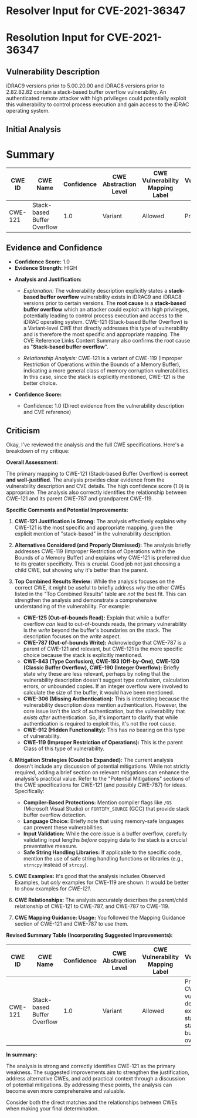 # Resolver Input for CVE-2021-36347

# Resolution Input for CVE-2021-36347

## Vulnerability Description
iDRAC9 versions prior to 5.00.20.00 and iDRAC8 versions prior to 2.82.82.82 contain a stack-based buffer overflow vulnerability. An authenticated remote attacker with high privileges could potentially exploit this vulnerability to control process execution and gain access to the iDRAC operating system.

## Initial Analysis
# Summary
| CWE ID | CWE Name | Confidence | CWE Abstraction Level | CWE Vulnerability Mapping Label | CWE-Vulnerability Mapping Notes |
|---|---|---|---|---|---|
| CWE-121 | Stack-based Buffer Overflow | 1.0 | Variant | Allowed | Primary CWE |

## Evidence and Confidence

*   **Confidence Score:** 1.0
*   **Evidence Strength:** HIGH

- **Analysis and Justification:**  
  - *Explanation:* The vulnerability description explicitly states a **stack-based buffer overflow** vulnerability exists in iDRAC9 and iDRAC8 versions prior to certain versions. The **root cause** is a **stack-based buffer overflow** which an attacker could exploit with high privileges, potentially leading to control process execution and access to the iDRAC operating system. CWE-121 (Stack-based Buffer Overflow) is a Variant-level CWE that directly addresses this type of vulnerability and is therefore the most specific and appropriate mapping. The CVE Reference Links Content Summary also confirms the root cause as "**Stack-based buffer overflow**".
  
  - *Relationship Analysis:* CWE-121 is a variant of CWE-119 (Improper Restriction of Operations within the Bounds of a Memory Buffer), indicating a more general class of memory corruption vulnerabilities. In this case, since the stack is explicitly mentioned, CWE-121 is the better choice.

- **Confidence Score:**  
  - Confidence: 1.0 (Direct evidence from the vulnerability description and CVE reference)

## Criticism
Okay, I've reviewed the analysis and the full CWE specifications. Here's a breakdown of my critique:

**Overall Assessment:**

The primary mapping to CWE-121 (Stack-based Buffer Overflow) is **correct and well-justified**. The analysis provides clear evidence from the vulnerability description and CVE details. The high confidence score (1.0) is appropriate. The analysis also correctly identifies the relationship between CWE-121 and its parent CWE-787 and grandparent CWE-119.

**Specific Comments and Potential Improvements:**

1.  **CWE-121 Justification is Strong:** The analysis effectively explains why CWE-121 is the most specific and appropriate mapping, given the explicit mention of "stack-based" in the vulnerability description.

2.  **Alternatives Considered (and Properly Dismissed):** The analysis briefly addresses CWE-119 (Improper Restriction of Operations within the Bounds of a Memory Buffer) and explains why CWE-121 is preferred due to its greater specificity. This is crucial.  Good job not just choosing a child CWE, but showing why it's better than the parent.

3.  **Top Combined Results Review:** While the analysis focuses on the correct CWE, it might be useful to briefly address *why* the other CWEs listed in the "Top Combined Results" table are *not* the best fit. This can strengthen the analysis and demonstrate a comprehensive understanding of the vulnerability. For example:

    *   **CWE-125 (Out-of-bounds Read):**  Explain that while a buffer overflow *can* lead to out-of-bounds reads, the primary vulnerability is the *write* beyond the buffer's boundaries on the stack.  The description focuses on the *write* aspect.
    *   **CWE-787 (Out-of-bounds Write):** Acknowledge that CWE-787 is a parent of CWE-121 and relevant, but CWE-121 is the more specific choice because the stack is explicitly mentioned.
    *   **CWE-843 (Type Confusion), CWE-193 (Off-by-One), CWE-120 (Classic Buffer Overflow), CWE-190 (Integer Overflow):** Briefly state why these are less relevant, perhaps by noting that the vulnerability description doesn't suggest type confusion, calculation errors, or unbounded copies.  If an integer overflow were involved to calculate the size of the buffer, it would have been mentioned.
    *   **CWE-306 (Missing Authentication):** This is interesting because the vulnerability description *does* mention authentication. However, the core issue isn't the *lack* of authentication, but the vulnerability that *exists after* authentication. So, it's important to clarify that while authentication is required to exploit this, it's not the root cause.
    *   **CWE-912 (Hidden Functionality):** This has *no* bearing on this type of vulnerability.
    *   **CWE-119 (Improper Restriction of Operations):** This is the parent Class of this type of vulnerability.

4.  **Mitigation Strategies (Could be Expanded):** The current analysis doesn't include any discussion of potential mitigations. While not strictly required, adding a brief section on relevant mitigations can enhance the analysis's practical value. Refer to the "Potential Mitigations" sections of the CWE specifications for CWE-121 (and possibly CWE-787) for ideas.  Specifically:

    *   **Compiler-Based Protections:** Mention compiler flags like `/GS` (Microsoft Visual Studio) or `FORTIFY_SOURCE` (GCC) that provide stack buffer overflow detection.
    *   **Language Choice:** Briefly note that using memory-safe languages can prevent these vulnerabilities.
    *   **Input Validation:** While the core issue is a buffer overflow, carefully validating input lengths *before* copying data to the stack is a crucial preventative measure.
    *   **Safe String Handling Libraries:** If applicable to the specific code, mention the use of safe string handling functions or libraries (e.g., `strncpy` instead of `strcpy`).

5.  **CWE Examples:** It's good that the analysis includes Observed Examples, but *only* examples for CWE-119 are shown. It would be better to show examples for *CWE-121*.

6.  **CWE Relationships:**  The analysis accurately describes the parent/child relationship of CWE-121 to CWE-787, and CWE-787 to CWE-119.

7. **CWE Mapping Guidance: Usage:** You followed the Mapping Guidance section of CWE-121 and CWE-787 to use them.

**Revised Summary Table (Incorporating Suggested Improvements):**

| CWE ID | CWE Name | Confidence | CWE Abstraction Level | CWE Vulnerability Mapping Label | CWE-Vulnerability Mapping Notes |
|---|---|---|---|---|---|
| CWE-121 | Stack-based Buffer Overflow | 1.0 | Variant | Allowed | Primary CWE. The vulnerability description explicitly states a stack-based buffer overflow. |

**In summary:**

The analysis is strong and correctly identifies CWE-121 as the primary weakness. The suggested improvements aim to strengthen the justification, address alternative CWEs, and add practical context through a discussion of potential mitigations. By addressing these points, the analysis can become even more comprehensive and valuable.

Consider both the direct matches and the relationships between CWEs
when making your final determination.
        